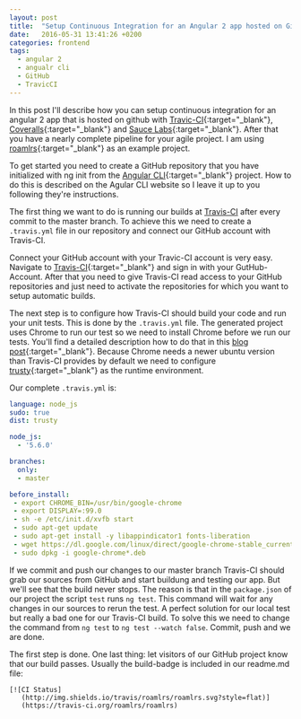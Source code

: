 ```yaml
---
layout: post
title:  "Setup Continuous Integration for an Angular 2 app hosted on GitHub - Part I"
date:   2016-05-31 13:41:26 +0200
categories: frontend
tags: 
  - angular 2
  - angualr cli
  - GitHub
  - TravicCI
---
```


In this post I'll describe how you can setup continuous integration for an angular 2 app that is hosted on github with [Travic-CI][travis-ci]{:target="_blank"}, [Coveralls][coveralls]{:target="_blank"} and [Sauce Labs][saucelabs]{:target="_blank"}. After that you have a nearly complete pipeline for your agile project. I am using [roamlrs][roamlrs]{:target="_blank"} as an example project.

To get started you need to create a GitHub repository that you have initialized with ng init from the [Angular CLI][angular-cli]{:target="_blank"} project. How to do this is described on the Agular CLI website so I leave it up to you following they're instructions.

<!-- more -->

The first thing we want to do is running our builds at [Travis-CI][travis-ci] after every commit to the master branch. To achieve this we need to create a `.travis.yml` file in our repository and connect our GitHub account with Travis-CI.

Connect your GitHub account with your Travic-CI account is very easy. Navigate to [Travis-CI][travis-ci]{:target="_blank"} and sign in with your GutHub-Account. After that you need to give Travis-CI read access to your GitHub repositories and just need to activate the repositories for which you want to setup automatic builds.

The next step is to configure how Travis-CI should build your code and run your unit tests. This is done by the `.travis.yml` file. The generated project uses Chrome to run our test so we need to install Chrome before we run our tests. You'll find a detailed description how to do that in this [blog post][travis-ci-chrome]{:target="_blank"}. Because Chrome needs a newer ubuntu version than Travis-CI provides by default we need to configure [trusty][travis-trusty]{:target="_blank"} as the runtime environment.

Our complete `.travis.yml` is:

```yaml
language: node_js
sudo: true
dist: trusty

node_js:
  - '5.6.0'

branches:
  only:
  - master

before_install:
 - export CHROME_BIN=/usr/bin/google-chrome
 - export DISPLAY=:99.0
 - sh -e /etc/init.d/xvfb start
 - sudo apt-get update
 - sudo apt-get install -y libappindicator1 fonts-liberation
 - wget https://dl.google.com/linux/direct/google-chrome-stable_current_amd64.deb
 - sudo dpkg -i google-chrome*.deb
```

If we commit and push our changes to our master branch Travis-CI should grab our sources from GitHub and start buildung and testing our app. But we'll see that the build never stops. The reason is that in the `package.json` of our project the script `test` runs `ng test`. This command will wait for any changes in our sources to rerun the test. A perfect solution for our local test but really a bad one for our Travis-CI build. To solve this we need to change the command from `ng test` to `ng test --watch false`. Commit, push and we are done.

The first step is done. One last thing: let visitors of our GitHub project know that our build passes. Usually the build-badge is included in our readme.md file:

```
[![CI Status]
   (http://img.shields.io/travis/roamlrs/roamlrs.svg?style=flat)]
   (https://travis-ci.org/roamlrs/roamlrs)
```

[roamlrs]:https://github.com/roamlrs/roamlrs
[angular2]: https://angular.io
[angular-cli]: https://github.com/angular/angular-cli#usage
[travis-ci]: https://travis-ci.org
[travis-ci-chrome]: http://blog.500tech.com/setting-up-travis-ci-to-run-tests-on-latest-google-chrome-version/
[travis-trusty]: https://docs.travis-ci.com/user/trusty-ci-environment#tl%3Bdr---Using-Trusty
[coveralls]:https://coveralls.io/
[saucelabs]:https://saucelabs.com/